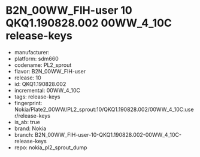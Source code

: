 # B2N_00WW_FIH-user 10 QKQ1.190828.002 00WW_4_10C release-keys
- manufacturer: 
- platform: sdm660
- codename: PL2_sprout
- flavor: B2N_00WW_FIH-user
- release: 10
- id: QKQ1.190828.002
- incremental: 00WW_4_10C
- tags: release-keys
- fingerprint: Nokia/Plate2_00WW/PL2_sprout:10/QKQ1.190828.002/00WW_4_10C:user/release-keys
- is_ab: true
- brand: Nokia
- branch: B2N_00WW_FIH-user-10-QKQ1.190828.002-00WW_4_10C-release-keys
- repo: nokia_pl2_sprout_dump

